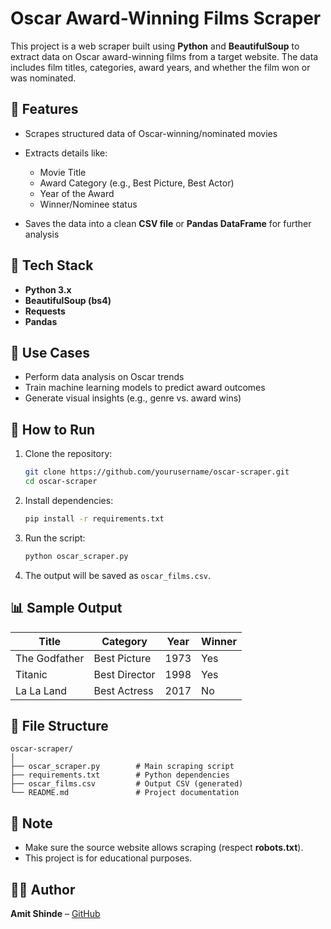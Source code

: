#  Oscar Award-Winning Films Scraper

This project is a web scraper built using **Python** and **BeautifulSoup** to extract data on Oscar award-winning films from a target website. The data includes film titles, categories, award years, and whether the film won or was nominated.

## 📌 Features

* Scrapes structured data of Oscar-winning/nominated movies
* Extracts details like:

  * Movie Title
  * Award Category (e.g., Best Picture, Best Actor)
  * Year of the Award
  * Winner/Nominee status
* Saves the data into a clean **CSV file** or **Pandas DataFrame** for further analysis

## 🧰 Tech Stack

* **Python 3.x**
* **BeautifulSoup (bs4)**
* **Requests**
* **Pandas**

## 🧪 Use Cases

* Perform data analysis on Oscar trends
* Train machine learning models to predict award outcomes
* Generate visual insights (e.g., genre vs. award wins)

## 🚀 How to Run

1. Clone the repository:

   ```bash
   git clone https://github.com/yourusername/oscar-scraper.git
   cd oscar-scraper
   ```

2. Install dependencies:

   ```bash
   pip install -r requirements.txt
   ```

3. Run the script:

   ```bash
   python oscar_scraper.py
   ```

4. The output will be saved as `oscar_films.csv`.

## 📊 Sample Output

| Title         | Category      | Year | Winner |
| ------------- | ------------- | ---- | ------ |
| The Godfather | Best Picture  | 1973 | Yes    |
| Titanic       | Best Director | 1998 | Yes    |
| La La Land    | Best Actress  | 2017 | No     |

## 📁 File Structure

```
oscar-scraper/
│
├── oscar_scraper.py        # Main scraping script
├── requirements.txt        # Python dependencies
├── oscar_films.csv         # Output CSV (generated)
└── README.md               # Project documentation
```

## 📌 Note

* Make sure the source website allows scraping (respect **robots.txt**).
* This project is for educational purposes.

## 👨‍💻 Author

**Amit Shinde** – [GitHub](https://github.com/gitamit29)


